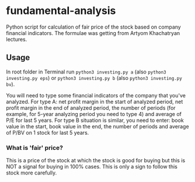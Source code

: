# fundamental-analysis
Python script for calculation of fair price of the stock based on company financial indicators. The formulae was getting from Artyom Khachatryan lectures.

## Usage
In root folder in Terminal run `python3 investing.py a` (also `python3 investing.py eps`) or `python3 investing.py b` (also `python3 investing.py bv`). 

You will need to type some financial indicators of the company that you've analyzed. 
For type A: net profit margin in the start of analyzed period, net profit margin in the end of analyzed period, the number of periods (for example, for 5-year analyzing period you need to type 4) and average of P/E for last 5 years. 
For type B situation is similar, you need to enter: book value in the start, book value in the end, the number of periods and average of P/BV on 1 stock for last 5 years.

### What is 'fair' price?
This is a price of the stock at which the stock is good for buying but this is NOT a signal for buying in 100% cases. This is only a sign to follow this stock more carefully.
